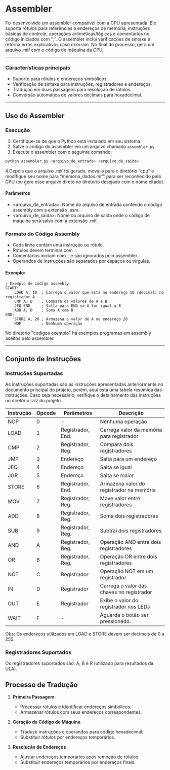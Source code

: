 # Assembler

Foi desenvolvido um assembler compatível com a CPU apresentada. Ele suporta rótulos para referências a endereços de memória, instruções básicas de controle, operações aritméticas/lógicas e comentários no código iniciados com “;”. O assembler inclui verificações de sintaxe e retorna erros explicativos caso ocorram. No final do processo, gera um arquivo .mif com o código de máquina da CPU.

---

### Características principais
- Suporte para rótulos e endereços simbólicos.
- Verificação de sintaxe para instruções, registradores e endereços.
- Tradução em duas passagens para resolução de rótulos.
- Conversão automática de valores decimais para hexadecimal.

---

## Uso do Assembler

### Execução

1. Certifique-se de que o Python está instalado em seu sistema.
2. Salve o código do assembler em um arquivo chamado `assembler.py`.
3. Execute o assembler com o seguinte comando:

```bash
python assembler.py <arquivo_de_entrada> <arquivo_de_saida>
```

4.Depois que o arquivo .mif foi gerado, mova-o para o diretório “cpu” e modifique seu nome para “memoria_dados.mif" para ser reconhecido pela CPU (ou gere esse arquivo direto no diretorio desejado com o nome citado).

#### Parâmetros
- <arquivo_de_entrada>: Nome do arquivo de entrada contendo o código assembly com a extensão .asm.
- <arquivo_de_saida>: Nome do arquivo de saída onde o código de máquina será salvo com a extensão .mif.

### Formato do Código Assembly
- Cada linha contém uma instrução ou rótulo.
- Rótulos devem terminar com `:`.
- Comentários iniciam com `;` e são ignorados pelo assembler.
- Operandos de instruções são separados por espaços ou vírgulas.

#### Exemplo:
```assembly
; Exemplo de código assembly
START:
    LOAD A, 10  ; Carrega o valor que está no endereço 10 (decimal) no registrador A
    CMP A, B    ; Compara os valores de A e B
    JEQ END     ; Salta para END se A for igual a B
    ADD A, B    ; Soma A com B
END:
    STORE A, 20 ; Armazena o valor de A no endereço 20
    NOP         ; Nenhuma operação
```

No diretorio "codigos exemplo" há exemplos programas em assembly aceitos pelo assembler. 

---

## Conjunto de Instruções

### Instruções Suportadas

As instruções suportadas são as instruções apresentadas anteriormente no documento principal do projeto, porém, aqui está uma tabela resumida das instruções. Caso seja necessário, verifique o detalhamento das instruções no diretório raíz do projeto.

| Instrução | Opcode | Parâmetros         | Descrição                              |
|-------------|--------|-------------------|------------------------------------------|
| NOP         | 0      | -                 | Nenhuma operação                        |
| LOAD        | 1      | Registrador, End. | Carrega valor da memória para registrador |
| CMP         | 2      | Registrador, Reg. | Compara dois registradores               |
| JMP         | 3      | Endereço          | Salta para um endereço                   |
| JEQ         | 4      | Endereço          | Salta se igual                           |
| JGR         | 5      | Endereço          | Salta se maior                           |
| STORE       | 6      | Registrador, End. | Armazena valor do registrador na memória |
| MOV         | 7      | Registrador, Reg. | Move valor entre registradores           |
| ADD         | 8      | Registrador, Reg. | Soma dois registradores                  |
| SUB         | 9      | Registrador, Reg. | Subtrai dois registradores               |
| AND         | A      | Registrador, Reg. | Operação AND entre dois registradores    |
| OR          | B      | Registrador, Reg. | Operação OR entre dois registradores     |
| NOT         | C      | Registrador       | Operação NOT em um registrador          |
| IN          | D      | Registrador       | Carrega o valor das chaves no registrador |
| OUT         | E      | Registrador       | Exibe o valor do registrador nos LEDs     |
| WAIT        | F      | -                 | Aguarda o botão ser pressionado.          |

Obs: Os endereços utilizados em LOAD e STORE devem ser decimais de 0 a 255.

### Registradores Suportados

Os registradores suportados são: A, B e R (utilizado para resultados da ULA).

## Processo de Tradução

1. **Primeira Passagem**
   - Processar rótulos e identificar endereços simbólicos.
   - Armazenar rótulos com seus endereços correspondentes.

2. **Geração de Código de Máquina**
   - Traduzir instruções e operandos para código hexadecimal.
   - Substituir rótulos por endereços temporários.

3. **Resolução de Endereços**
   - Ajustar endereços temporários após remoção de rótulos.
   - Substituir endereços temporários por endereços finais.


